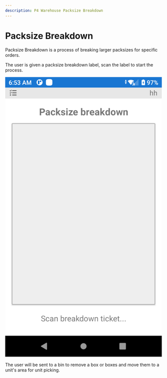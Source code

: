 ```yaml
---
description: P4 Warehouse Packsize Breakdown
---
```


# Packsize Breakdown

Packsize Breakdown is a process of breaking larger packsizes for specific orders.



The user is given a packsize breakdown label, scan the label to start the process.

![](<../../.gitbook/assets/image (248).png>)

The user will be sent to a bin to remove a box or boxes and move them to a unit's area for unit picking.
